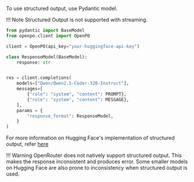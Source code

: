 To use structured output, use Pydantic model.

!!! Note
    Structured Output is not supported with streaming.

```python
from pydantic import BaseModel
from openpo.client import OpenPO

client = OpenPO(api_key="your-huggingface-api-key")

class ResponseModel(BaseModel):
    response: str


res = client.completions(
    models=["Qwen/Qwen2.5-Coder-32B-Instruct"],
    messages=[
        {"role": "system", "content": PROMPT},
        {"role": "system", "content": MESSAGE},
    ],
    params = {
        "response_format": ResponseModel,
    }
)
```

For more information on Hugging Face's implementation of structured output, refer [here](https://huggingface.co/docs/text-generation-inference/en/basic_tutorials/using_guidance#constrain-with-pydantic)

!!! Warning
    OpenRouter does not natively support structured output. This makes the response inconsistent and produces error.
    Some smaller models on Hugging Face are also prone to inconsistency when structured output is used.